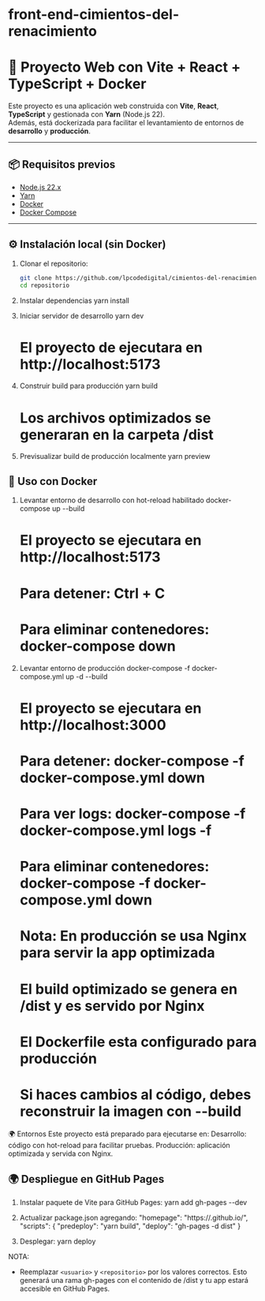 # front-end-cimientos-del-renacimiento

# 🚀 Proyecto Web con Vite + React + TypeScript + Docker

Este proyecto es una aplicación web construida con **Vite**, **React**, **TypeScript** y gestionada con **Yarn** (Node.js 22).  
Además, está dockerizada para facilitar el levantamiento de entornos de **desarrollo** y **producción**.

---

## 📦 Requisitos previos

- [Node.js 22.x](https://nodejs.org/)  
- [Yarn](https://yarnpkg.com/)  
- [Docker](https://docs.docker.com/get-docker/)  
- [Docker Compose](https://docs.docker.com/compose/)

---

## ⚙️ Instalación local (sin Docker)

1. Clonar el repositorio:
   ```bash
   git clone https://github.com/lpcodedigital/cimientos-del-renacimiento-front-end.git
   cd repositorio

2. Instalar dependencias
   yarn install

3. Iniciar servidor de desarrollo
   yarn dev
   # El proyecto de ejecutara en http://localhost:5173

4. Construir build para producción
    yarn build
    # Los archivos optimizados se generaran en la carpeta /dist

5. Previsualizar build de producción localmente
    yarn preview

## 🐳 Uso con Docker

1. Levantar entorno de desarrollo con hot-reload habilitado
    docker-compose up --build
    # El proyecto se ejecutara en http://localhost:5173
    # Para detener: Ctrl + C
    # Para eliminar contenedores: docker-compose down

2. Levantar entorno de producción
    docker-compose -f docker-compose.yml up -d --build
    # El proyecto se ejecutara en http://localhost:3000
    # Para detener: docker-compose -f docker-compose.yml down
    # Para ver logs: docker-compose -f docker-compose.yml logs -f
    # Para eliminar contenedores: docker-compose -f docker-compose.yml down
    # Nota: En producción se usa Nginx para servir la app optimizada
    # El build optimizado se genera en /dist y es servido por Nginx
    # El Dockerfile esta configurado para producción
    # Si haces cambios al código, debes reconstruir la imagen con --build

🌍 Entornos
    Este proyecto está preparado para ejecutarse en:
    Desarrollo: código con hot-reload para facilitar pruebas.
    Producción: aplicación optimizada y servida con Nginx.

## 🌍 Despliegue en GitHub Pages
1. Instalar paquete de Vite para GitHub Pages:
    yarn add gh-pages --dev

2. Actualizar package.json agregando:
    "homepage": "https://<usuario>.github.io/<repositorio>",
    "scripts": {
      "predeploy": "yarn build",
      "deploy": "gh-pages -d dist"
    }

3. Desplegar:
    yarn deploy

NOTA:
- Reemplazar `<usuario>` y `<repositorio>` por los valores correctos.
  Esto generará una rama gh-pages con el contenido de /dist y tu app estará accesible en GitHub Pages.